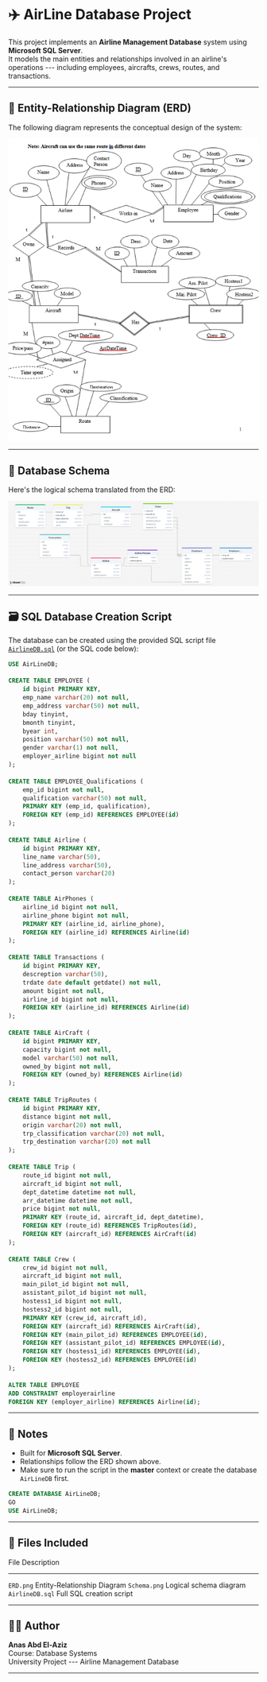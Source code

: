 # ✈️ AirLine Database Project

This project implements an **Airline Management Database** system using
**Microsoft SQL Server**.\
It models the main entities and relationships involved in an airline's
operations --- including employees, aircrafts, crews, routes, and
transactions.

------------------------------------------------------------------------

## 🧩 Entity-Relationship Diagram (ERD)

The following diagram represents the conceptual design of the system:

![ERD](Images/ERD.png)

------------------------------------------------------------------------

## 🧱 Database Schema

Here's the logical schema translated from the ERD:

![Schema](Images/Schema.png)

------------------------------------------------------------------------

## 🗃️ SQL Database Creation Script

The database can be created using the provided SQL script file
[`AirlineDB.sql`](SQL/createdb.sql) (or the SQL code below):

``` sql
USE AirLineDB;

CREATE TABLE EMPLOYEE (
    id bigint PRIMARY KEY,
    emp_name varchar(20) not null,
    emp_address varchar(50) not null,
    bday tinyint,
    bmonth tinyint,
    byear int,
    position varchar(50) not null,
    gender varchar(1) not null,
    employer_airline bigint not null
);

CREATE TABLE EMPLOYEE_Qualifications (
    emp_id bigint not null,
    qualification varchar(50) not null,
    PRIMARY KEY (emp_id, qualification),
    FOREIGN KEY (emp_id) REFERENCES EMPLOYEE(id)
);

CREATE TABLE Airline (
    id bigint PRIMARY KEY,
    line_name varchar(50),
    line_address varchar(50),
    contact_person varchar(20)
);

CREATE TABLE AirPhones (
    airline_id bigint not null,
    airline_phone bigint not null,
    PRIMARY KEY (airline_id, airline_phone),
    FOREIGN KEY (airline_id) REFERENCES Airline(id)
);

CREATE TABLE Transactions (
    id bigint PRIMARY KEY,
    descreption varchar(50),
    trdate date default getdate() not null,
    amount bigint not null,
    airline_id bigint not null,
    FOREIGN KEY (airline_id) REFERENCES Airline(id)
);

CREATE TABLE AirCraft (
    id bigint PRIMARY KEY,
    capacity bigint not null,
    model varchar(50) not null,
    owned_by bigint not null,
    FOREIGN KEY (owned_by) REFERENCES Airline(id)
);

CREATE TABLE TripRoutes (
    id bigint PRIMARY KEY,
    distance bigint not null,
    origin varchar(20) not null,
    trp_classification varchar(20) not null,
    trp_destination varchar(20) not null
);

CREATE TABLE Trip (
    route_id bigint not null,
    aircraft_id bigint not null,
    dept_datetime datetime not null,
    arr_datetime datetime not null,
    price bigint not null,
    PRIMARY KEY (route_id, aircraft_id, dept_datetime),
    FOREIGN KEY (route_id) REFERENCES TripRoutes(id),
    FOREIGN KEY (aircraft_id) REFERENCES AirCraft(id)
);

CREATE TABLE Crew (
    crew_id bigint not null,
    aircraft_id bigint not null,
    main_pilot_id bigint not null,
    assistant_pilot_id bigint not null,
    hostess1_id bigint not null,
    hostess2_id bigint not null,
    PRIMARY KEY (crew_id, aircraft_id),
    FOREIGN KEY (aircraft_id) REFERENCES AirCraft(id),
    FOREIGN KEY (main_pilot_id) REFERENCES EMPLOYEE(id),
    FOREIGN KEY (assistant_pilot_id) REFERENCES EMPLOYEE(id),
    FOREIGN KEY (hostess1_id) REFERENCES EMPLOYEE(id),
    FOREIGN KEY (hostess2_id) REFERENCES EMPLOYEE(id)
);

ALTER TABLE EMPLOYEE
ADD CONSTRAINT employerairline
FOREIGN KEY (employer_airline) REFERENCES Airline(id);
```

------------------------------------------------------------------------

## 🧠 Notes

-   Built for **Microsoft SQL Server**.
-   Relationships follow the ERD shown above.
-   Make sure to run the script in the **master** context or create the
    database `AirLineDB` first.

``` sql
CREATE DATABASE AirLineDB;
GO
USE AirLineDB;
```

------------------------------------------------------------------------

## 📸 Files Included

  File              Description
  ----------------- -----------------------------
  `ERD.png`         Entity-Relationship Diagram
  `Schema.png`      Logical schema diagram
  `AirlineDB.sql`   Full SQL creation script

------------------------------------------------------------------------

## 🧑‍💻 Author

**Anas Abd El-Aziz**\
Course: Database Systems\
University Project --- Airline Management Database

------------------------------------------------------------------------

